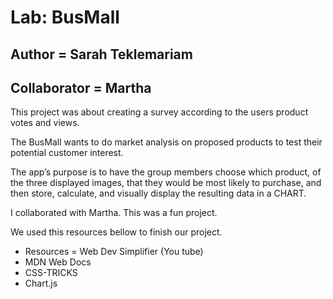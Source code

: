 # Lab: BusMall

## Author = Sarah Teklemariam
## Collaborator = Martha

This project was about creating a survey according to the users product votes and views.

The BusMall wants to do market analysis on proposed products to test their potential customer interest.

The app’s purpose is to have the group members choose which product, of the three displayed images, that they would be most likely to purchase, and then store, calculate, and visually display the resulting data in a CHART.


I collaborated with Martha. This was a fun project. 

We used this resources bellow to finish our project.

- Resources = Web Dev Simplifier (You tube)
- MDN Web Docs
- CSS-TRICKS
- Chart.js
